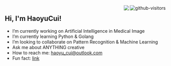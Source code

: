 <a href="https://github.com/HaoyuCui/"> 
  <img align="right", src="https://komarev.com/ghpvc/?username=Haoyucui&label=Visitors&color=blue&style=flat&logo=github%22%20alt=%22gtihub-visitors%22" alt="github-visitors"/> 
  <img align="right", src="https://img.shields.io/static/v1?label=Blog&message=CSDN&color=red"/>
</a>

## Hi, I'm HaoyuCui!

-   I’m currently working on Artificial Intelligence in Medical Image
-   I’m currently learning Python & Golang
-   I’m looking to collaborate on Pattern Recognition & Machine Learning
-   Ask me about ANYTHING creative
-   How to reach me: haoyu_cui@outlook.com
-   Fun fact: [link](https://www.youtube.com/watch?v=dQw4w9WgXcQ)
